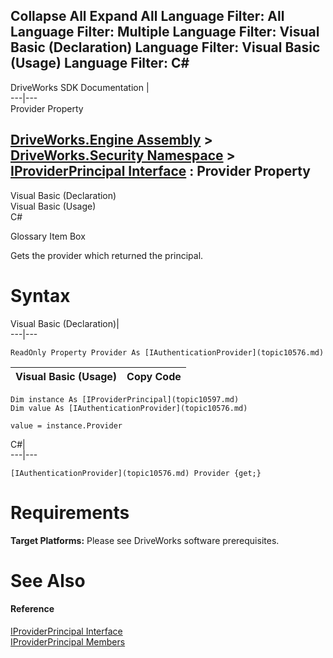 Collapse All Expand All Language Filter: All  Language Filter: Multiple  Language Filter: Visual Basic (Declaration) Language Filter: Visual Basic (Usage) Language Filter: C#  
---  
DriveWorks SDK Documentation  |   
---|---  
Provider Property   
  
[DriveWorks.Engine Assembly](topic2156.md) > [DriveWorks.Security Namespace](topic10574.md) > [IProviderPrincipal Interface](topic10597.md) : Provider Property  
---  
  
Visual Basic (Declaration)    
Visual Basic (Usage)    
C# 

Glossary Item Box

Gets the provider which returned the principal. 

# Syntax

Visual Basic (Declaration)|   
---|---  
      
    
    ReadOnly Property Provider As [IAuthenticationProvider](topic10576.md)  
  
Visual Basic (Usage)| Copy Code  
---|---  
      
    
    Dim instance As [IProviderPrincipal](topic10597.md)
    Dim value As [IAuthenticationProvider](topic10576.md)
     
    value = instance.Provider  
  
C#|   
---|---  
      
    
    [IAuthenticationProvider](topic10576.md) Provider {get;}  
  
# Requirements

**Target Platforms:** Please see DriveWorks software prerequisites.

# See Also

#### Reference

[IProviderPrincipal Interface](topic10597.md)   
[IProviderPrincipal Members](topic10598.md)



